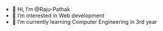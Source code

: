 - 👋 Hi, I’m @Raju-Pathak
- 👀 I’m interested in Web development 
- 🌱 I’m currently learning  Computer Engineering in 3rd year 

<!---
Raju-Pathak/Raju-Pathak is a ✨ special ✨ repository because its `README.md` (this file) appears on your GitHub profile.
You can click the Preview link to take a look at your changes.
--->
